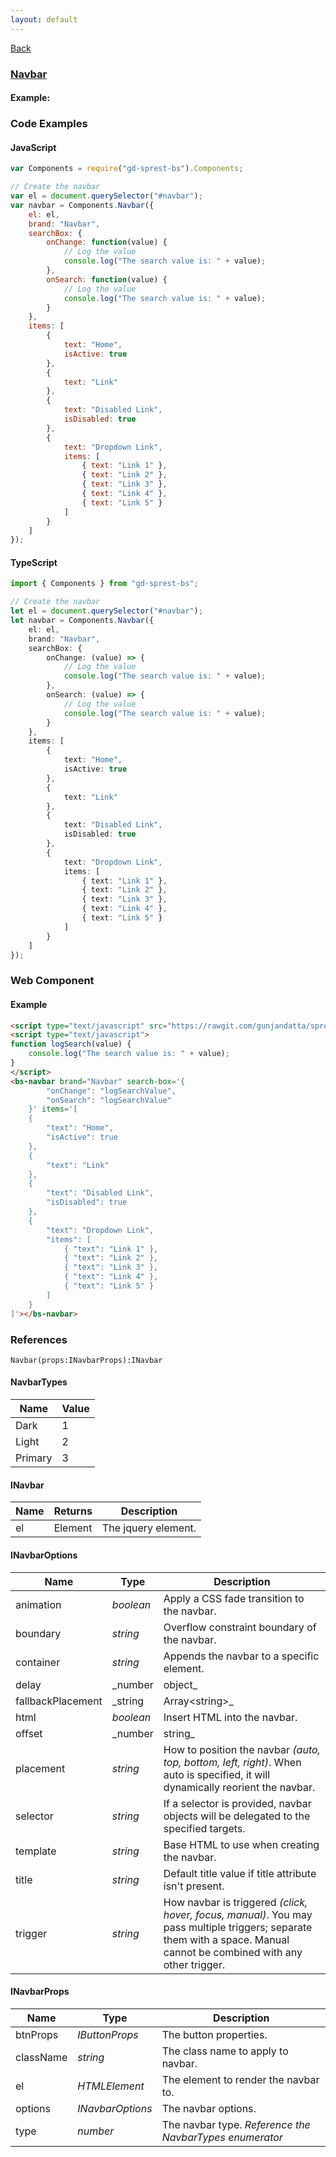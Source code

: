 ```yaml
---
layout: default
---
```

<div class="page-info" markdown="1">

[Back](/bs)

</div>

### [Navbar](https://getbootstrap.com/docs/4.1/components/navbar)

#### Example:

<div id="navbarDemo"></div>

### Code Examples

#### JavaScript
```js
var Components = require("gd-sprest-bs").Components;

// Create the navbar
var el = document.querySelector("#navbar");
var navbar = Components.Navbar({
    el: el,
    brand: "Navbar",
    searchBox: {
        onChange: function(value) {
            // Log the value
            console.log("The search value is: " + value);
        },
        onSearch: function(value) {
            // Log the value
            console.log("The search value is: " + value);
        }
    },
    items: [
        {
            text: "Home",
            isActive: true
        },
        {
            text: "Link"
        },
        {
            text: "Disabled Link",
            isDisabled: true
        },
        {
            text: "Dropdown Link",
            items: [
                { text: "Link 1" },
                { text: "Link 2" },
                { text: "Link 3" },
                { text: "Link 4" },
                { text: "Link 5" }
            ]
        }
    ]
});
```
#### TypeScript
```ts
import { Components } from "gd-sprest-bs";

// Create the navbar
let el = document.querySelector("#navbar");
let navbar = Components.Navbar({
    el: el,
    brand: "Navbar",
    searchBox: {
        onChange: (value) => {
            // Log the value
            console.log("The search value is: " + value);
        },
        onSearch: (value) => {
            // Log the value
            console.log("The search value is: " + value);
        }
    },
    items: [
        {
            text: "Home",
            isActive: true
        },
        {
            text: "Link"
        },
        {
            text: "Disabled Link",
            isDisabled: true
        },
        {
            text: "Dropdown Link",
            items: [
                { text: "Link 1" },
                { text: "Link 2" },
                { text: "Link 3" },
                { text: "Link 4" },
                { text: "Link 5" }
            ]
        }
    ]
});
```

### Web Component

#### Example

```html
<script type="text/javascript" src="https://rawgit.com/gunjandatta/sprest-bs/master/wc/dist/gd-sprest-bs.js"></script>
<script type="text/javascript">
function logSearch(value) {
    console.log("The search value is: " + value);
}
</script>
<bs-navbar brand="Navbar" search-box='{
        "onChange": "logSearchValue",
        "onSearch": "logSearchValue"
    }' items='[
    {
        "text": "Home",
        "isActive": true
    },
    {
        "text": "Link"
    },
    {
        "text": "Disabled Link",
        "isDisabled": true
    },
    {
        "text": "Dropdown Link",
        "items": [
            { "text": "Link 1" },
            { "text": "Link 2" },
            { "text": "Link 3" },
            { "text": "Link 4" },
            { "text": "Link 5" }
        ]
    }
]'></bs-navbar>
```

<bs-navbar brand="Navbar" search-box='{
        "onChange": "logSearchValue",
        "onSearch": "logSearchValue"
    }' items='[
    {
        "text": "Home",
        "isActive": true
    },
    {
        "text": "Link"
    },
    {
        "text": "Disabled Link",
        "isDisabled": true
    },
    {
        "text": "Dropdown Link",
        "items": [
            { "text": "Link 1" },
            { "text": "Link 2" },
            { "text": "Link 3" },
            { "text": "Link 4" },
            { "text": "Link 5" }
        ]
    }
]'></bs-navbar>

### References

```
Navbar(props:INavbarProps):INavbar
```

#### NavbarTypes

| Name | Value |
| --- | --- |
| Dark | 1 |
| Light | 2 |
| Primary | 3 |

#### INavbar

| Name | Returns | Description |
| --- | --- | --- |
| el | Element | The jquery element. |

#### INavbarOptions

| Name | Type | Description |
| --- | --- | --- |
| animation | _boolean_ | Apply a CSS fade transition to the navbar. |
| boundary | _string_ | Overflow constraint boundary of the navbar. |
| container | _string_ | Appends the navbar to a specific element. |
| delay | _number | object_ | Delay showing and hiding the navbar (ms) - does not apply to manual trigger type. |
| fallbackPlacement | _string | Array&lt;string&gt;_ | Allow to specify which position Popper will use on fallback. |
| html | _boolean_ | Insert HTML into the navbar. |
| offset | _number | string_ | Offset of the navbar relative to its target. |
| placement | _string_ | How to position the navbar _(auto, top, bottom, left, right)_. When auto is specified, it will dynamically reorient the navbar. |
| selector | _string_ | If a selector is provided, navbar objects will be delegated to the specified targets. |
| template | _string_ | Base HTML to use when creating the navbar. |
| title | _string_ | Default title value if title attribute isn't present. |
| trigger | _string_ | How navbar is triggered _(click, hover, focus, manual)_. You may pass multiple triggers; separate them with a space. Manual cannot be combined with any other trigger. |

#### INavbarProps

| Name | Type | Description |
| --- | --- | --- |
| btnProps | _IButtonProps_ | The button properties. |
| className | _string_ | The class name to apply to navbar. |
| el | _HTMLElement_ | The element to render the navbar to. |
| options | _INavbarOptions_ | The navbar options. |
| type | _number_ | The navbar type. _Reference the NavbarTypes enumerator_ |

<script src="https://rawgit.com/gunjandatta/sprest-bs/master/wc/dist/gd-sprest-bs.js"></script>
<script type="text/javascript">
    function logSearchValue(value) {
        // Log the value
        console.log("The search value is: " + value);
    }

    // Wait for the window to be loaded
    window.addEventListener("load", function() {
        // See if a navbar exists
        var navbar = document.querySelector("#navbarDemo");
        if(navbar) {
            // Render the navbar
            $REST.Components.Navbar({
                el: navbar,
                brand: "Navbar",
                searchBox: {
                    onChange: logSearchValue,
                    onSearch: logSearchValue
                },
                items: [
                    {
                        text: "Home",
                        isActive: true
                    },
                    {
                        text: "Link"
                    },
                    {
                        text: "Disabled Link",
                        isDisabled: true
                    },
                    {
                        text: "Dropdown Link",
                        items: [
                            { text: "Link 1" },
                            { text: "Link 2" },
                            { text: "Link 3" },
                            { text: "Link 4" },
                            { text: "Link 5" }
                        ]
                    }
                ]
            });
        }
    });
</script>